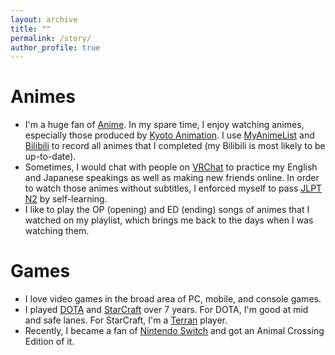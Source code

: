 ```yaml
---
layout: archive
title: ""
permalink: /story/
author_profile: true
---
```


# Animes

* I'm a huge fan of [Anime](https://en.wikipedia.org/wiki/Anime). In my spare time, I enjoy watching animes, especially those produced by [Kyoto Animation](https://www.kyotoanimation.co.jp/en/). I use [MyAnimeList](https://myanimelist.net/animelist/ChiChiChitanda) and [Bilibili](https://space.bilibili.com/11039384/bangumi) to record all animes that I completed (my Bilibili is most likely to be up-to-date).
* Sometimes, I would chat with people on [VRChat](https://hello.vrchat.com/) to practice my English and Japanese speakings as well as making new friends online. In order to watch those animes without subtitles, I enforced myself to pass [JLPT N2](https://www.jlpt.jp/e/about/levelsummary.html) by self-learning.
* I like to play the OP (opening) and ED (ending) songs of animes that I watched on my playlist, which brings me back to the days when I was watching them.

# Games

* I love video games in the broad area of PC, mobile, and console games.
* I played [DOTA](https://www.dota2.com/home) and [StarCraft](https://starcraft2.com/en-us/) over 7 years. For DOTA, I'm good at mid and safe lanes. For StarCraft, I'm a [Terran](https://en.wikipedia.org/wiki/Races_of_StarCraft#Terran_factions) player.
* Recently, I became a fan of [Nintendo Switch](https://en.wikipedia.org/wiki/Nintendo_Switch) and got an Animal Crossing Edition of it.
